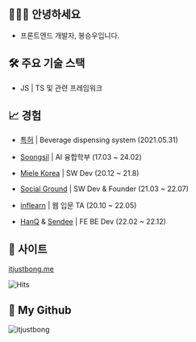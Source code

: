 ## 🧑🏻‍💻  안녕하세요
- 프론트엔드 개발자, 봉승우입니다.

## 🛠  주요 기술 스택
- JS | TS 및 관련 프레임워크

## 📈  경험
- [특허](http://kpat.kipris.or.kr/kpat/biblioa.do?method=biblioFrame&start=biblio&searchFg=N&KeyWord=1020190116920&applno=1020190116920&Gubun=1&sCurrPage=1&searchFg=N&expression=1020190116920&openPageId=View01&isMyConcern=N&isMyFolder=N&config=/main/sharePage_KR.jsp,%20className=jeus_jspwork._main._700_sharePage_5fKR_5fjsp,%20jspUri=%27/main/sharePage_KR.jsp) | Beverage dispensing system  (2021.05.31)

- [Soongsil](https://ssu.ac.kr/) | AI 융합학부 (17.03 ~ 24.02) 
- [Miele Korea](https://www.miele.co.kr/) | SW Dev (20.12 ~ 21.8)
- [Social Ground]() | SW Dev & Founder (21.03 ~ 22.07)
- [inflearn](https://www.inflearn.com) | 웹 입문 TA (20.10 ~ 22.05)
- [HanQ]() & [Sendee]() | FE BE Dev (22.02 ~ 22.12)

## 🎁  사이트
[itjustbong.me](https://github.com/itjustbong)

![Hits](https://hits.seeyoufarm.com/api/count/incr/badge.svg?url=https%3A%2F%2Fgithub.com%2Fqhdgkdbs)

## 🌱 My Github
![itjustbong](https://github-readme-stats.vercel.app/api?username=itjustbong&show_icons=true)





